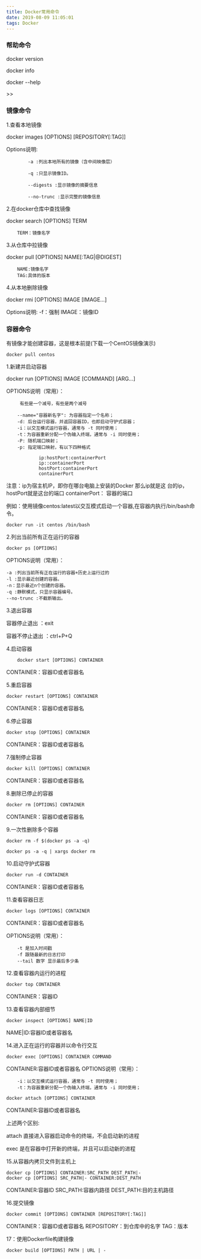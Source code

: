 ```yaml
---
title: Docker常用命令
date: 2019-08-09 11:05:01
tags: Docker
---
```


### 帮助命令  ###

 docker version

 docker info	

 docker --help

<!--more-->>>

### 镜像命令 ###

  1.查看本地镜像

  docker images [OPTIONS] [REPOSITORY[:TAG]]
  
  Options说明:

			-a :列出本地所有的镜像（含中间映像层）

      		-q :只显示镜像ID。
 			
			--digests :显示镜像的摘要信息

			--no-trunc :显示完整的镜像信息

2.在docker仓库中查找镜像

docker search [OPTIONS] TERM

		TERM：镜像名字

3.从仓库中拉镜像

  docker pull [OPTIONS] NAME[:TAG|@DIGEST]
 
   		NAME:镜像名字
   		TAG:具体的版本


4.从本地删除镜像

docker rmi [OPTIONS] IMAGE [IMAGE...]

 Options说明:
            -f：强制
           IMAGE：镜像ID


### 容器命令 ###

   有镜像才能创建容器，这是根本前提(下载一个CentOS镜像演示)

	docker pull centos	

1.新建并启动容器

  docker run [OPTIONS] IMAGE [COMMAND] [ARG...]

  OPTIONS说明（常用）：

         有些是一个减号，有些是两个减号
 
		--name="容器新名字": 为容器指定一个名称；
		-d: 后台运行容器，并返回容器ID，也即启动守护式容器；
		-i：以交互模式运行容器，通常与 -t 同时使用；
		-t：为容器重新分配一个伪输入终端，通常与 -i 同时使用；
		-P: 随机端口映射；
		-p: 指定端口映射，有以下四种格式

      			ip:hostPort:containerPort
      			ip::containerPort
      			hostPort:containerPort
      			containerPort

  注意：ip为宿主机IP，即你在哪台电脑上安装的Docker 那么ip就是这    台的ip，hostPort就是这台的端口
  containerPort： 容器的端口	


例如：使用镜像centos:latest以交互模式启动一个容器,在容器内执行/bin/bash命令。

	docker run -it centos /bin/bash 



2.列出当前所有正在运行的容器

	docker ps [OPTIONS]		

OPTIONS说明（常用）：
 
	-a :列出当前所有正在运行的容器+历史上运行过的
	-l :显示最近创建的容器。
	-n：显示最近n个创建的容器。
	-q :静默模式，只显示容器编号。
	--no-trunc :不截断输出。

3.退出容器
   
  容器停止退出 ：exit
  
  容器不停止退出 ：ctrl+P+Q

4.启动容器

		docker start [OPTIONS] CONTAINER

CONTAINER：容器ID或者容器名

5.重启容器

	docker restart [OPTIONS] CONTAINER

CONTAINER：容器ID或者容器名

6.停止容器
    
	docker stop [OPTIONS] CONTAINER

CONTAINER：容器ID或者容器名

7.强制停止容器
		
	docker kill [OPTIONS] CONTAINER

CONTAINER：容器ID或者容器名

8.删除已停止的容器

	docker rm [OPTIONS] CONTAINER

CONTAINER：容器ID或者容器名

9.一次性删除多个容器

	docker rm -f $(docker ps -a -q)
   
    docker ps -a -q | xargs docker rm

10.启动守护式容器

	docker run -d CONTAINER

CONTAINER：容器ID或者容器名

 
11.查看容器日志
  
	docker logs [OPTIONS] CONTAINER

CONTAINER：容器ID或者容器名

OPTIONS说明（常用）：
		
       	-t 是加入时间戳
      	-f 跟随最新的日志打印
	 	--tail 数字 显示最后多少条

12.查看容器内运行的进程

	docker top CONTAINER

CONTAINER：容器ID

13.查看容器内部细节

	docker inspect [OPTIONS] NAME|ID	

NAME|ID:容器ID或者容器名

14.进入正在运行的容器并以命令行交互
	
	docker exec [OPTIONS] CONTAINER COMMAND

CONTAINER:容器ID或者容器名
OPTIONS说明（常用）：

		-i：以交互模式运行容器，通常与 -t 同时使用；
		-t：为容器重新分配一个伪输入终端，通常与 -i 同时使用；

	docker attach [OPTIONS] CONTAINER

CONTAINER:容器ID或者容器名

上述两个区别:

   attach 直接进入容器启动命令的终端，不会启动新的进程

   exec 是在容器中打开新的终端，并且可以启动新的进程

15.从容器内拷贝文件到主机上

    docker cp [OPTIONS] CONTAINER:SRC_PATH DEST_PATH|-
    docker cp [OPTIONS] SRC_PATH|- CONTAINER:DEST_PATH

CONTAINER:容器ID
SRC_PATH:容器内路径 
DEST_PATH:目的主机路径


16.提交镜像

	docker commit [OPTIONS] CONTAINER [REPOSITORY[:TAG]]

CONTAINER：容器ID或者容器名
REPOSITORY：到仓库中的名字
TAG：版本

17：使用Dockerfile构建镜像
	
	docker build [OPTIONS] PATH | URL | -


 
